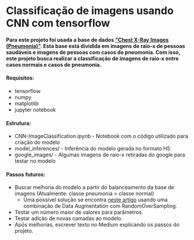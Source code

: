 # Classificação de imagens usando CNN com tensorflow

#### Para este projeto foi usada a base de dados ["Chest X-Ray Images (Pneumonia)"](https://www.kaggle.com/paultimothymooney/chest-xray-pneumonia). Esta base está dividida em imagens de raio-x de pessoas saudáveis e imagens de pessoas com casos de pneumonia. Com isso, este projeto busca realizar a classificação de imagens de raio-x entre casos normais e casos de pneumonia.

#### Requisitos:
* tensorflow
* numpy
* matplotlib
* jupyter notebook

#### Estrutura:
* CNN-ImageClassification.ipynb  - Notebook com o código utilizado para criação do modelo
* model_inferences/  - Inferência do modelo gerada no formato H5
* google_images/  - Algumas imagens de raio-x retiradas do google para testar no modelo

#### Passos futuros:
* Buscar melhoria do modelo a partir do balanceamento da base de imagens (Atualmente: classe pneumonia > classe normal)
  * Uma possível solução se encontra [neste artigo](https://medium.com/analytics-vidhya/how-to-apply-data-augmentation-to-deal-with-unbalanced-datasets-in-20-lines-of-code-ada8521320c9) usando uma combinação de Data Augmentation com RandomOverSampling.
* Testar um número maior de valores para parâmetros.
* Testar adição de novas camadas ao modelo.
* Após melhorias, escrever texto no Medium explicando os passos do projeto.
